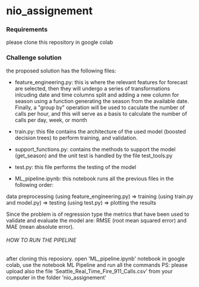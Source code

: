 # nio_assignement

### Requirements 

please clone this repository in google colab


### Challenge solution

the proposed solution has the following files: 

  - feature_engineering.py: this is where the relevant features for forecast are selected, then they will undergo a series of transformations inlcuding date and time columns split and adding a new column for season using a function generating the season from the available date. Finally, a "group by" operation will be used to caculate the number of calls per hour, and this will serve as a basis to calculate the number of calls per day, week, or month

  - train.py: this file contains the architecture of the used model (boosted decision trees) to perform training, and validation.
  
  - support_functions.py: contains the methods to support the model (get_season) and the unit test is handled by the file test_tools.py
  
  - test.py: this file performs the testing of the model  

  - ML_pipeline.ipynb: this notebook runs all the previous files in the following order: 

  data preprocessing (using feature_engineering.py) => training (using train.py and model.py) => testing (using test.py) => plotting the results
  
  Since the problem is of regression type the metrics that have been used to validate and evaluate the model are: RMSE (root mean squared error) and MAE (mean absolute error).

###### HOW TO RUN THE PIPELINE

after cloning this reposiory. open 'ML_pipeline.ipynb' notebook in google colab, use the notebook ML Pipeline and run all the commands
PS: please upload also the file 'Seattle_Real_Time_Fire_911_Calls.csv' from your computer in the folder 'nio_assignement'
